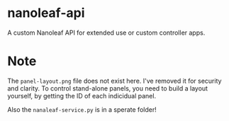 # nanoleaf-api
A custom Nanoleaf API for extended use or custom controller apps.

# Note
The `panel-layout.png` file does not exist here. I've removed it for security and clarity.
To control stand-alone panels, you need to build a layout yourself, by getting the ID of each indicidual panel.

Also the `nanaleaf-service.py` is in a sperate folder!
